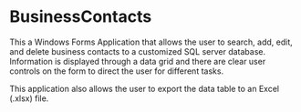 # BusinessContacts

This a Windows Forms Application that allows the user to search, add, edit, and delete business contacts to a customized SQL server database. Information is displayed through a data grid and there are clear user controls on the form to direct the user for different tasks.

This application also allows the user to export the data table to an Excel (.xlsx) file.
